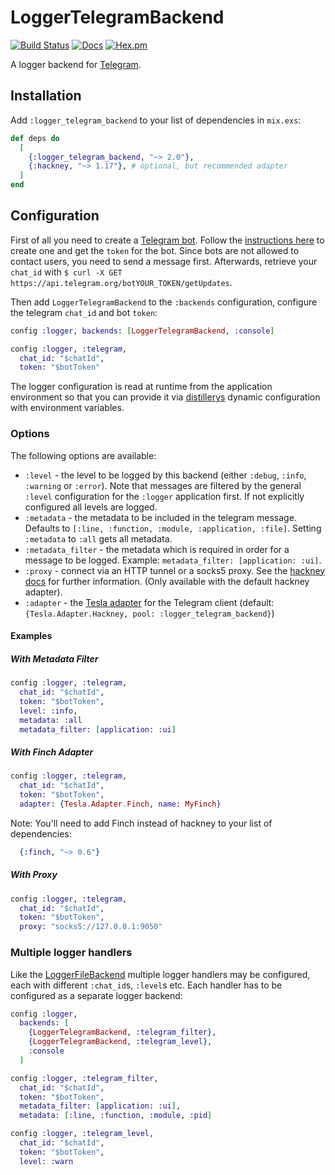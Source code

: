 # LoggerTelegramBackend

[![Build Status](https://github.com/adriankumpf/logger-telegram-backend/workflows/CI/badge.svg)](https://github.com/adriankumpf/logger-telegram-backend/actions)
[![Docs](https://img.shields.io/badge/hex-docs-green.svg?style=flat)](https://hexdocs.pm/logger_telegram_backend)
[![Hex.pm](https://img.shields.io/hexpm/v/logger_telegram_backend?color=%23714a94)](http://hex.pm/packages/logger_telegram_backend)

<!-- MDOC !-->

A logger backend for [Telegram](https://telegram.org/).

## Installation

Add `:logger_telegram_backend` to your list of dependencies in `mix.exs`:

```elixir
def deps do
  [
    {:logger_telegram_backend, "~> 2.0"},
    {:hackney, "~> 1.17"}, # optional, but recommended adapter
  ]
end
```

## Configuration

First of all you need to create a [Telegram bot](https://core.telegram.org/bots). Follow the [instructions here](https://core.telegram.org/bots#6-botfather) to create one and get the `token` for the bot. Since bots are not allowed to contact users, you need to send a message first. Afterwards, retrieve your `chat_id` with `$ curl -X GET https://api.telegram.org/botYOUR_TOKEN/getUpdates`.

Then add `LoggerTelegramBackend` to the `:backends` configuration, configure the telegram `chat_id` and bot `token`:

```elixir
config :logger, backends: [LoggerTelegramBackend, :console]

config :logger, :telegram,
  chat_id: "$chatId",
  token: "$botToken"
```

The logger configuration is read at runtime from the application environment so that you can provide it via [distillerys](https://github.com/bitwalker/distillery) dynamic configuration with environment variables.

### Options

The following options are available:

- `:level` - the level to be logged by this backend (either `:debug`, `:info`, `:warning` or `:error`). Note that messages are filtered by the general `:level` configuration for the `:logger` application first. If not explicitly configured all levels are logged.
- `:metadata` - the metadata to be included in the telegram message. Defaults to `[:line, :function, :module, :application, :file]`. Setting `:metadata` to `:all` gets all metadata.
- `:metadata_filter` - the metadata which is required in order for a message to be logged. Example: `metadata_filter: [application: :ui]`.
- `:proxy` - connect via an HTTP tunnel or a socks5 proxy. See the [hackney docs](https://github.com/benoitc/hackney#proxy-a-connection) for further information. (Only available with the default hackney adapter).
- `:adapter` - the [Tesla adapter](https://hexdoks.pm/tesla/readme.html) for the Telegram client (default: `{Tesla.Adapter.Hackney, pool: :logger_telegram_backend}`)

#### Examples

##### With Metadata Filter

```elixir
config :logger, :telegram,
  chat_id: "$chatId",
  token: "$botToken",
  level: :info,
  metadata: :all
  metadata_filter: [application: :ui]
```

##### With Finch Adapter

```elixir
config :logger, :telegram,
  chat_id: "$chatId",
  token: "$botToken",
  adapter: {Tesla.Adapter.Finch, name: MyFinch}
```

Note: You'll need to add Finch instead of hackney to your list of dependencies:

```elixir
  {:finch, "~> 0.6"}
```

##### With Proxy

```elixir
config :logger, :telegram,
  chat_id: "$chatId",
  token: "$botToken",
  proxy: "socks5://127.0.0.1:9050"
```

### Multiple logger handlers

Like the [LoggerFileBackend](https://github.com/onkel-dirtus/logger_file_backend) multiple logger handlers may be configured, each with different `:chat_id`s, `:level`s etc. Each handler has to be configured as a separate logger backend:

```elixir
config :logger,
  backends: [
    {LoggerTelegramBackend, :telegram_filter},
    {LoggerTelegramBackend, :telegram_level},
    :console
  ]

config :logger, :telegram_filter,
  chat_id: "$chatId",
  token: "$botToken",
  metadata_filter: [application: :ui],
  metadata: [:line, :function, :module, :pid]

config :logger, :telegram_level,
  chat_id: "$chatId",
  token: "$botToken",
  level: :warn
```
